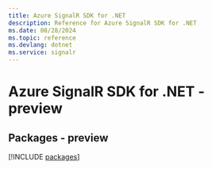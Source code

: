 ```yaml
---
title: Azure SignalR SDK for .NET
description: Reference for Azure SignalR SDK for .NET
ms.date: 08/28/2024
ms.topic: reference
ms.devlang: dotnet
ms.service: signalr
---
```

# Azure SignalR SDK for .NET - preview
## Packages - preview
[!INCLUDE [packages](signalr-index.md)]